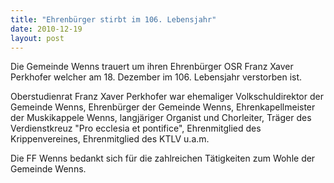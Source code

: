 ```yaml
---
title: "Ehrenbürger stirbt im 106. Lebensjahr"
date: 2010-12-19
layout: post
---
```


Die Gemeinde Wenns trauert um ihren Ehrenbürger OSR Franz Xaver Perkhofer welcher am 18. Dezember im 106. Lebensjahr verstorben ist.


Oberstudienrat Franz Xaver Perkhofer war ehemaliger Volkschuldirektor der Gemeinde Wenns, Ehrenbürger der Gemeinde Wenns, Ehrenkapellmeister der Muskikappele Wenns, langjäriger Organist und Chorleiter, Träger des Verdienstkreuz "Pro ecclesia et pontifice", Ehrenmitglied des Krippenvereines, Ehrenmitglied des KTLV u.a.m.

Die FF Wenns bedankt sich für die zahlreichen Tätigkeiten zum Wohle der Gemeinde Wenns.